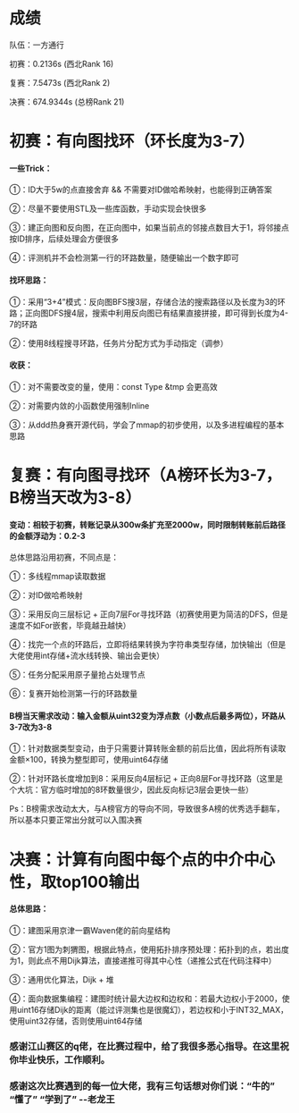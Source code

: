 # 成绩

队伍：一方通行

初赛：0.2136s (西北Rank 16)

复赛：7.5473s (西北Rank 2)

决赛：674.9344s (总榜Rank 21)

# 初赛：有向图找环（环长度为3-7）

#### 一些Trick：

①：ID大于5w的点直接舍弃 && 不需要对ID做哈希映射，也能得到正确答案

②：尽量不要使用STL及一些库函数，手动实现会快很多

③：建正向图和反向图，在正向图中，如果当前点的邻接点数目大于1，将邻接点按ID排序，后续处理会方便很多

④：评测机并不会检测第一行的环路数量，随便输出一个数字即可


#### 找环思路：

①：采用“3+4”模式：反向图BFS搜3层，存储合法的搜索路径以及长度为3的环路；正向图DFS搜4层，搜索中利用反向图已有结果直接拼接，即可得到长度为4-7的环路

②：使用8线程搜寻环路，任务片分配方式为手动指定（调参）


#### 收获：

①：对不需要改变的量，使用：const Type &tmp 会更高效

②：对需要内敛的小函数使用强制Inline

③：从ddd热身赛开源代码，学会了mmap的初步使用，以及多进程编程的基本思路


# 复赛：有向图寻找环（A榜环长为3-7，B榜当天改为3-8）

#### 变动：相较于初赛，转账记录从300w条扩充至2000w，同时限制转账前后路径的金额浮动为：0.2-3

总体思路沿用初赛，不同点是：

①：多线程mmap读取数据

②：对ID做哈希映射

③：采用反向三层标记 + 正向7层For寻找环路（初赛使用更为简洁的DFS，但是速度不如For嵌套，毕竟越丑越快）

④：找完一个点的环路后，立即将结果转换为字符串类型存储，加快输出（但是大佬使用int存储+流水线转换、输出会更快）

⑤：任务分配采用原子量抢占处理节点

⑥：复赛开始检测第一行的环路数量


#### B榜当天需求改动：输入金额从uint32变为浮点数（小数点后最多两位），环路从3-7改为3-8

①：针对数据类型变动，由于只需要计算转账金额的前后比值，因此将所有读取金额×100，转换为整型即可，使用uint64存储

②：针对环路长度增加到8：采用反向4层标记 + 正向8层For寻找环路（这里是个大坑：官方临时增加的8环数量很少，因此反向标记3层会更快一些）

Ps：B榜需求改动太大，与A榜官方的导向不同，导致很多A榜的优秀选手翻车，所以基本只要正常出分就可以入围决赛


# 决赛：计算有向图中每个点的中介中心性，取top100输出

#### 总体思路：

①：建图采用京津一霸Waven佬的前向星结构

②：官方1图为刺猬图，根据此特点，使用拓扑排序预处理：拓扑到的点，若出度为1，则此点不用Dijk算法，直接递推可得其中心性（递推公式在代码注释中）

③：通用优化算法，Dijk + 堆

④：面向数据集编程：建图时统计最大边权和边权和：若最大边权小于2000，使用uint16存储Dijk的距离（能过评测集也是很魔幻），若边权和小于INT32_MAX，使用uint32存储，否则使用uint64存储



### 感谢江山赛区的q佬，在比赛过程中，给了我很多悉心指导。在这里祝你毕业快乐，工作顺利。

### 感谢这次比赛遇到的每一位大佬，我有三句话想对你们说：“牛的” “懂了” “学到了”  --老龙王






